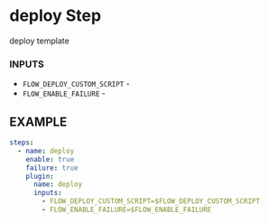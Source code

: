 
# deploy Step
deploy template

### INPUTS
* `FLOW_DEPLOY_CUSTOM_SCRIPT` - 
* `FLOW_ENABLE_FAILURE` - 

## EXAMPLE 

```yml
steps:
  - name: deploy
    enable: true
    failure: true
    plugin:
      name: deploy
      inputs:
        - FLOW_DEPLOY_CUSTOM_SCRIPT=$FLOW_DEPLOY_CUSTOM_SCRIPT
        - FLOW_ENABLE_FAILURE=$FLOW_ENABLE_FAILURE
```
